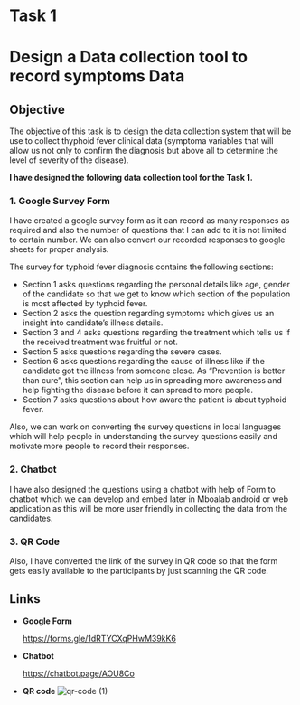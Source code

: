 
# Task 1
# Design a Data collection tool to record symptoms Data

## Objective

The objective of this task is to design the data collection system that will be use to collect thyphoid fever clinical data (symptoma variables that will allow us not only to confirm the diagnosis but above all to determine the level of severity of the disease).


**I have designed the following data collection tool for the Task 1.**

### 1. Google Survey Form

I have created a google survey form as it can record as many responses as required and also the number of questions that I can add to it is not limited to certain number. We can also convert our recorded responses to google sheets for proper analysis.

The survey for typhoid fever diagnosis contains the following sections:
* Section 1 asks questions regarding the personal details like age, gender of the candidate so that we get to know which section of the population is most affected by typhoid fever.
* Section 2 asks the question regarding symptoms which gives us an insight into candidate’s illness details.
* Section 3 and 4 asks questions regarding the treatment which tells us if the received treatment was fruitful or not.
* Section 5 asks questions regarding the severe cases.
* Section 6 asks questions regarding the cause of illness like if the candidate got the illness from someone close. As “Prevention is better than cure”, this section can help us in spreading more awareness and help fighting the disease before it can spread to more people.
* Section 7 asks questions about how aware the patient is about typhoid fever.

Also, we can work on converting the survey questions in local languages which will help people in understanding the survey questions easily and motivate more people to record their responses.

### 2. Chatbot

I have also designed the questions using a chatbot with help of Form to chatbot which we can develop and embed later in Mboalab android or web application as this will be more user friendly in collecting the data from the candidates.

### 3. QR Code

Also, I have converted the link of the survey in QR code so that the form gets easily available to the participants by just scanning the QR code.


## Links 

* **Google Form**
 
  https://forms.gle/1dRTYCXqPHwM39kK6

* **Chatbot** 
   
   https://chatbot.page/AOU8Co

* **QR code** ![qr-code (1)](https://user-images.githubusercontent.com/46322717/164036223-8b404c61-96ef-4614-8cc7-9381e6e926e3.png)
